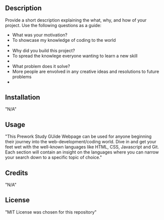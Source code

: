 # <Prework Study Guide Webpage>

## Description

Provide a short description explaining the what, why, and how of your project. Use the following questions as a guide:

- What was your motivation?
    <li>To showcase my knowledge of coding to the world<li>
- Why did you build this project?
    <li>To spread the knowlege everyone wanting to learn a new skill<li>
- What problem does it solve?
    <li>More people are envolved in any creative ideas and resolutions to future problems<li>

## Installation

"N/A"

## Usage

"This Prework Study GUide Webpage can be used for anyone beginning their journey into the web-development/coding world. Dive in and get your feet wet with the well-known languages like HTML, CSS, Javascript and Git. Each section will contain an insight on the languages where you can narrow your search down to a specific topic of choice."

## Credits

"N/A"

## License

"MIT License was chosen for this repository"